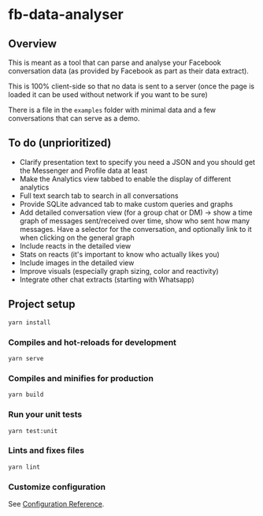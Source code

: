 # fb-data-analyser
## Overview

This is meant as a tool that can parse and analyse your Facebook conversation data 
(as provided by Facebook as part as their data extract).

This is 100% client-side so that no data is sent to a server (once the page is loaded it 
can be used without network if you want to be sure)

There is a file in the `examples` folder with minimal data and a few conversations that can serve as a demo.

## To do (unprioritized)
- Clarify presentation text to specify you need a JSON and you should get the Messenger and Profile data at least
- Make the Analytics view tabbed to enable the display of different analytics
- Full text search tab to search in all conversations
- Provide SQLite advanced tab to make custom queries and graphs
- Add detailed conversation view (for a group chat or DM) -> show a time graph of messages sent/received over time, show who sent how many messages. Have a selector for the conversation, and optionally link to it when clicking on the general graph
- Include reacts in the detailed view
- Stats on reacts (it's important to know who actually likes you)
- Include images in the detailed view
- Improve visuals (especially graph sizing, color and reactivity)
- Integrate other chat extracts (starting with Whatsapp)


## Project setup
```
yarn install
```

### Compiles and hot-reloads for development
```
yarn serve
```

### Compiles and minifies for production
```
yarn build
```

### Run your unit tests
```
yarn test:unit
```

### Lints and fixes files
```
yarn lint
```

### Customize configuration
See [Configuration Reference](https://cli.vuejs.org/config/).
